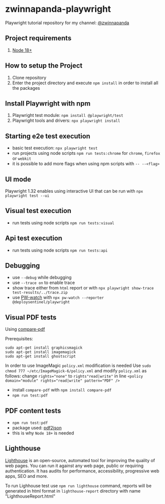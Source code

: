# zwinnapanda-playwright

Playwright tutorial repository for my channel: [@zwinnapanda](https://www.youtube.com/@zwinnapanda)

## Project requirements

1. [Node 18+](https://nodejs.org/en/docs/)

## How to setup the Project

1. Clone repository
2. Enter the project directory and execute `npm install` in order to install all the packages

## Install Playwright with npm

1. Playwright test module: `npm install @playwright/test`
2. Playwright tools and drivers: `npx playwright install`

## Starting e2e test execution

- basic test execution: `npx playwright test`
- run projects using node scripts `npm run tests:chrome` for `chrome`, `firefox` or `webkit`
- it is possible to add more flags when using npm scripts with `-- --<flag>`

## UI mode

Playwright 1.32 enables using interactive UI that can be run with `npx playwright test --ui`

## Visual test execution

- run tests using node scripts `npm run tests:visual`

## Api test execution

- run tests using node scripts `npm run tests:api`

## Debugging

- use `--debug` while debugging
- use `--trace on` to enable trace
- show trace either from `html` report or with `npx playwright show-trace test-results/../trace.zip`
- use [PW-watch](https://www.npmjs.com/package/@deploysentinel/playwright-watch) with `npx pw-watch --reporter @deploysentinel/playwright`

## Visual PDF tests

Using [compare-pdf](https://www.npmjs.com/package/compare-pdf)

Prerequisites:

```
sudo apt-get install graphicsmagick
sudo apt-get install imagemagick
sudo apt-get install ghostscript
```

In order to use ImageMagic `policy.xml` modification is needed
Use `sudo chmod 777 ~/etc/ImageMagick-6/policy.xml` and modify `policy.xml` as follows:
change `rights="none"` to `rights"read|write"` in line `<policy domain="module" rights="read|write" pattern="PDF" />`

- install `compare-pdf` with `npm install compare-pdf`
- `npm run test:pdf`

## PDF content tests

- `npm run test:pdf`
- package used: [pdf2json](https://www.npmjs.com/package/pdf2json)
- this is why `Node 18+` is needed

## Lighthouse

[Lighthouse](https://developer.chrome.com/docs/lighthouse/overview/#cli) is an open-source, automated tool for improving the quality of web pages. You can run it against any web page, public or requiring authentication. It has audits for performance, accessibility, progressive web apps, SEO and more.

To run Lighhouse test use `npm run lighthouse` command, reports will be generated in html format in `lighthouse-report` directory with name "LighthouseReport.html"
